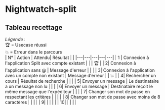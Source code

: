 # Nightwatch-split
## Tableau recettage
*Légende* :  
🏆 = Usecase réussi    
💥 = Erreur dans le parcours  
|  N° |  Action | Attendu|  Résultat |  | 
|---|---|---|---|---|
|  1 | Connexion à l'application Split avec compte existant  |   |   | 🏆  |
|   2|  Connexion à l'application sans @ | Message d'erreur  |   |   |
|   3|  Connexion à l'application avec un compte non existant | Message d'erreur  |   | 💥 |
|   4|  Rechercher un cours  |  Résultat de recherche |   |   |
|   5|  Envoyer un message |  Le destinataire a un message non lu |   |   |
|   6|  Envoyer un message | Destinataire reçoit le même message que l'expéditeur  |   |   |
|   7|  Changer son mot de passe en respectant les critères |   |   |   |
|   8|  Changer son mot de passe avec moins de 8 caractères |   |   |   |
|   9|   |   |   |   |
|   10|   |   |   |   |
